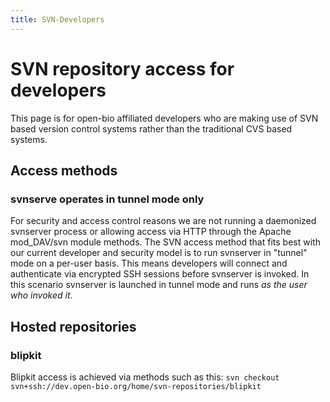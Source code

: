 ```yaml
---
title: SVN-Developers
---
```


SVN repository access for developers
====================================

This page is for open-bio affiliated developers who are making use of
SVN based version control systems rather than the traditional CVS based
systems.

Access methods
--------------

### svnserve operates in tunnel mode only

For security and access control reasons we are not running a daemonized
svnserver process or allowing access via HTTP through the Apache
mod\_DAV/svn module methods. The SVN access method that fits best with
our current developer and security model is to run svnserver in "tunnel"
mode on a per-user basis. This means developers will connect and
authenticate via encrypted SSH sessions before svnserver is invoked. In
this scenario svnserver is launched in tunnel mode and runs <em>as the
user who invoked it</em>.

Hosted repositories
-------------------

### blipkit

Blipkit access is achieved via methods such as this: `
svn checkout svn+ssh://dev.open-bio.org/home/svn-repositories/blipkit
`
